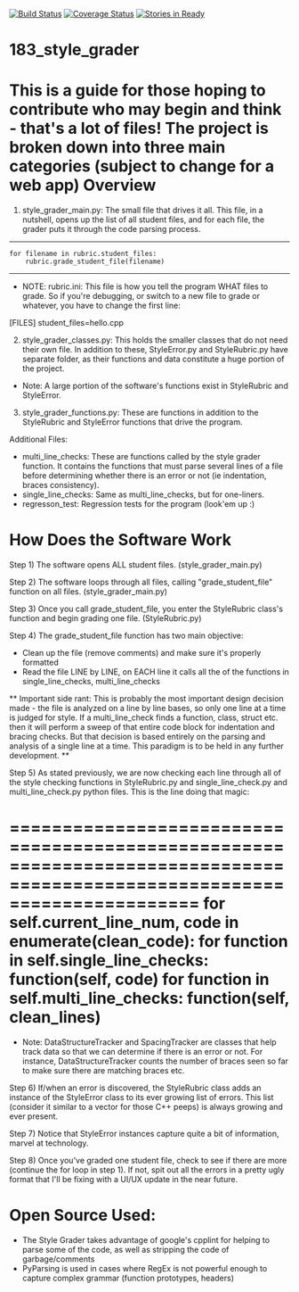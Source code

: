 [![Build Status](https://travis-ci.org/stevemer/183style.png?branch=master)](https://travis-ci.org/stevemer/183style)
[![Coverage Status](https://coveralls.io/repos/stevemer/183style/badge.png)](https://coveralls.io/r/stevemer/183style)
[![Stories in Ready](https://badge.waffle.io/stevemer/183style.png?label=ready&title=Ready)](http://waffle.io/stevemer/183style)

183_style_grader
==========================================================================================================================
This is a guide for those hoping to contribute who may begin and think - that's a lot of files!  The project is broken down into three main categories (subject to change for a web app)
Overview
==========================================================================================================================


1) style_grader_main.py: The small file that drives it all.  This file, in a nutshell, opens up the list of all student files, and for each file, the grader puts it through the code parsing process.  

------------------------------------------------------
    for filename in rubric.student_files:
        rubric.grade_student_file(filename)
------------------------------------------------------

- NOTE: rubric.ini: This file is how you tell the program WHAT files to grade.  So if you're debugging, or switch to a new file to grade or whatever, you have to change the first line:

[FILES]
student_files=hello.cpp


2) style_grader_classes.py: This holds the smaller classes that do not need their own file.  In addition to these, StyleError.py and StyleRubric.py have separate folder, as their functions and data constitute a huge portion of the project.

- Note: A large portion of the software's functions exist in StyleRubric and StyleError.

3) style_grader_functions.py: These are functions in addition to the StyleRubric and StyleError functions that drive the program.


Additional Files:
- multi_line_checks: These are functions called by the style grader function.  It contains the functions that must parse several lines of a file before determining whether there is an error or not (ie indentation, braces consistency).
- single_line_checks: Same as multi_line_checks, but for one-liners.
- regresson_test: Regression tests for the program (look'em up :)



How Does the Software Work
==========================================================================================================================
Step 1) The software opens ALL student files. (style_grader_main.py)

Step 2) The software loops through all files, calling "grade_student_file" function on all files. (style_grader_main.py)

Step 3) Once you call grade_student_file, you enter the StyleRubric class's function and begin grading one file. (StyleRubric.py)

Step 4) The grade_student_file function has two main objective:
  - Clean up the file (remove comments) and make sure it's properly formatted
  - Read the file LINE by LINE, on EACH line it calls all the of the functions in single_line_checks, multi_line_checks


** Important side rant: This is probably the most important design decision made - the file is analyzed on a line by line bases, so only one line at a time is judged for style.  If a multi_line_check finds a function, class, struct etc. then it will perform a sweep of that entire code block for indentation and bracing checks.  But that decision is based entirely on the parsing and analysis of a single line at a time.  This paradigm is to be held in any further development. **

Step 5) As stated previously, we are now checking each line through all of the style checking functions in StyleRubric.py and single_line_check.py and multi_line_check.py python files.  This is the line doing that magic:

==========================================================================================================================
       for self.current_line_num, code in enumerate(clean_code):
            for function in self.single_line_checks: function(self, code)
            for function in self.multi_line_checks: function(self, clean_lines)
==========================================================================================================================

- Note: DataStructureTracker and SpacingTracker are classes that help track data so that we can determine if there is an error or not.  For instance, DataStructureTracker counts the number of braces seen so far to make sure there are matching braces etc.

Step 6) If/when an error is discovered, the StyleRubric class adds an instance of the StyleError class to its ever growing list of errors.  This list (consider it similar to a vector for those C++ peeps) is always growing and ever present.

Step 7) Notice that StyleError instances capture quite a bit of information, marvel at technology.

Step 8) Once you've graded one student file, check to see if there are more (continue the for loop in step 1).  If not, spit out all the errors in a pretty ugly format that I'll be fixing with a UI/UX update in the near future.


Open Source Used:
==========================================================================================================================
  - The Style Grader takes advantage of google's cpplint for helping to parse some of the code, as well as stripping the code of garbage/comments
  -  PyParsing is used in cases where RegEx is not powerful enough to capture complex grammar (function prototypes, headers)

